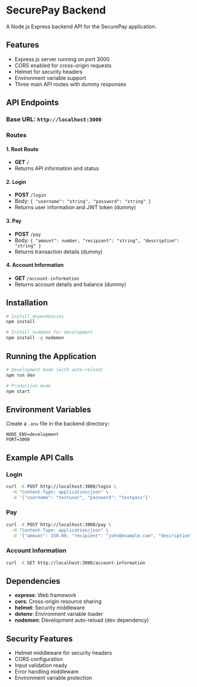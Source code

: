# SecurePay Backend

A Node.js Express backend API for the SecurePay application.

## Features

- Express.js server running on port 3000
- CORS enabled for cross-origin requests
- Helmet for security headers
- Environment variable support
- Three main API routes with dummy responses

## API Endpoints

### Base URL: `http://localhost:3000`

### Routes

#### 1. Root Route
- **GET** `/`
- Returns API information and status

#### 2. Login
- **POST** `/login`
- Body: `{ "username": "string", "password": "string" }`
- Returns user information and JWT token (dummy)

#### 3. Pay
- **POST** `/pay`
- Body: `{ "amount": number, "recipient": "string", "description": "string" }`
- Returns transaction details (dummy)

#### 4. Account Information
- **GET** `/account-information`
- Returns account details and balance (dummy)

## Installation

```bash
# Install dependencies
npm install

# Install nodemon for development
npm install -g nodemon
```

## Running the Application

```bash
# Development mode (with auto-reload)
npm run dev

# Production mode
npm start
```

## Environment Variables

Create a `.env` file in the backend directory:

```env
NODE_ENV=development
PORT=3000
```

## Example API Calls

### Login
```bash
curl -X POST http://localhost:3000/login \
  -H "Content-Type: application/json" \
  -d '{"username": "testuser", "password": "testpass"}'
```

### Pay
```bash
curl -X POST http://localhost:3000/pay \
  -H "Content-Type: application/json" \
  -d '{"amount": 150.00, "recipient": "john@example.com", "description": "Payment for services"}'
```

### Account Information
```bash
curl -X GET http://localhost:3000/account-information
```

## Dependencies

- **express**: Web framework
- **cors**: Cross-origin resource sharing
- **helmet**: Security middleware
- **dotenv**: Environment variable loader
- **nodemon**: Development auto-reload (dev dependency)

## Security Features

- Helmet middleware for security headers
- CORS configuration
- Input validation ready
- Error handling middleware
- Environment variable protection
